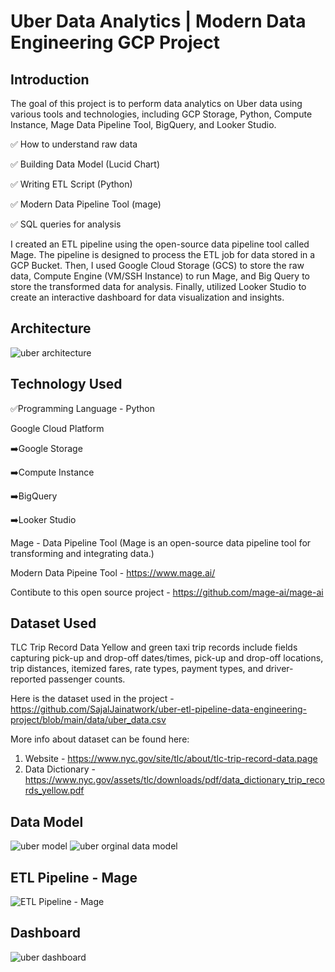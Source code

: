 # Uber Data Analytics | Modern Data Engineering GCP Project

## Introduction

The goal of this project is to perform data analytics on Uber data using various tools and technologies, including GCP Storage, Python, Compute Instance, Mage Data Pipeline Tool, BigQuery, and Looker Studio.

✅ How to understand raw data

✅ Building Data Model (Lucid Chart)

✅ Writing ETL Script (Python)

✅ Modern Data Pipeline Tool (mage)

✅ SQL queries for analysis

I created an ETL pipeline using the open-source data pipeline tool called Mage. The pipeline is designed to process the ETL job for data stored in a GCP Bucket. Then, I used Google Cloud Storage (GCS) to store the raw data, Compute Engine (VM/SSH Instance) to run Mage, and Big Query to store the transformed data for analysis. Finally, utilized Looker Studio to create an interactive dashboard for data visualization and insights.

## Architecture 
![uber architecture](https://github.com/SajalJainatwork/uber-etl-pipeline-data-engineering-project/assets/106689439/4e7af070-b278-4744-923c-d3ab7785e47e)

## Technology Used
✅Programming Language - Python

Google Cloud Platform

➡️Google Storage

➡️Compute Instance 

➡️BigQuery

➡️Looker Studio

Mage - Data Pipeline Tool
(Mage is an open-source data pipeline tool for transforming and integrating data.)

Modern Data Pipeine Tool - https://www.mage.ai/

Contibute to this open source project - https://github.com/mage-ai/mage-ai


## Dataset Used
TLC Trip Record Data
Yellow and green taxi trip records include fields capturing pick-up and drop-off dates/times, pick-up and drop-off locations, trip distances, itemized fares, rate types, payment types, and driver-reported passenger counts. 

Here is the dataset used in the project - https://github.com/SajalJainatwork/uber-etl-pipeline-data-engineering-project/blob/main/data/uber_data.csv

More info about dataset can be found here:
1. Website - https://www.nyc.gov/site/tlc/about/tlc-trip-record-data.page
2. Data Dictionary - https://www.nyc.gov/assets/tlc/downloads/pdf/data_dictionary_trip_records_yellow.pdf

## Data Model
![uber model](https://github.com/SajalJainatwork/uber-etl-pipeline-data-engineering-project/assets/106689439/2d855d8b-598a-4dd7-aac1-90e0a7da935e)
![uber orginal data model](https://github.com/SajalJainatwork/uber-etl-pipeline-data-engineering-project/assets/106689439/9785b1b5-5b79-4877-8337-9b1fc0b95fe9)

## ETL Pipeline - Mage
![ETL Pipeline - Mage](https://github.com/SajalJainatwork/uber-etl-pipeline-data-engineering-project/assets/106689439/dcbe9918-a0e7-44e4-b8e3-09affcb15029)


## Dashboard
![uber dashboard](https://github.com/SajalJainatwork/uber-etl-pipeline-data-engineering-project/assets/106689439/14f6485c-778f-4b06-b155-f217ed649f06)




